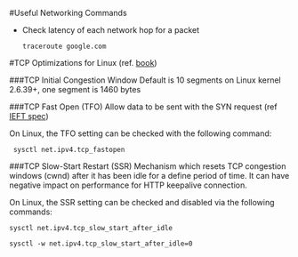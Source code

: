 #Useful Networking Commands

* Check latency of each network hop for a packet

   `traceroute google.com`

#TCP Optimizations for Linux (ref. [book](http://shop.oreilly.com/product/0636920028048.do))

###TCP Initial Congestion Window
Default is 10 segments on Linux kernel 2.6.39+, one segment is 1460 bytes

###TCP Fast Open (TFO)
Allow data to be sent with the SYN request (ref [IEFT spec](https://datatracker.ietf.org/doc/rfc7413/?include_text=1))

On Linux, the TFO setting can be checked with the following command:

` sysctl net.ipv4.tcp_fastopen`

###TCP Slow-Start Restart (SSR)
Mechanism which resets TCP congestion windows (cwnd) after it has been idle for a define period of time. 
It can have negative impact on performance for HTTP keepalive connection.

On Linux, the SSR
setting can be checked and disabled via the following commands:

`sysctl net.ipv4.tcp_slow_start_after_idle`

`sysctl -w net.ipv4.tcp_slow_start_after_idle=0`
